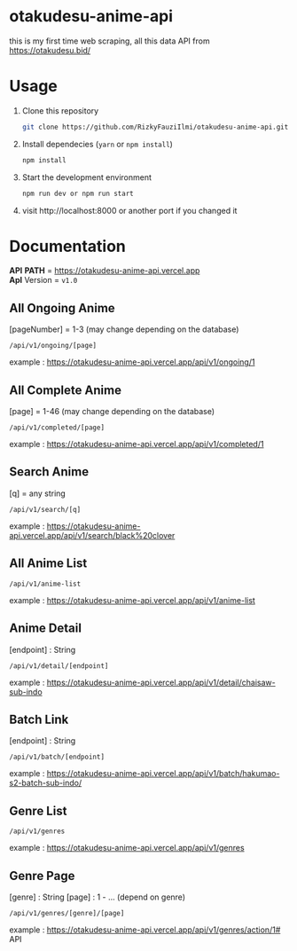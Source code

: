 # otakudesu-anime-api
this is my first time web scraping, all this data API from https://otakudesu.bid/

# Usage
1. Clone this repository
    ```bash
    git clone https://github.com/RizkyFauziIlmi/otakudesu-anime-api.git
    ```
2. Install dependecies (`yarn` or `npm install`)
    ```bash
    npm install
    ```
3. Start the development environment
    ```bash
    npm run dev or npm run start
    ```
4. visit http://localhost:8000 or another port if you changed it

# Documentation
__API__ __PATH__ = https://otakudesu-anime-api.vercel.app
</br>__ApI__ Version = `v1.0`

## All Ongoing Anime
[pageNumber] = 1-3 (may change depending on the database)
```
/api/v1/ongoing/[page]
```
example : https://otakudesu-anime-api.vercel.app/api/v1/ongoing/1

## All Complete Anime
[page] = 1-46 (may change depending on the database)
```
/api/v1/completed/[page]
```
example : https://otakudesu-anime-api.vercel.app/api/v1/completed/1

## Search Anime
[q] = any string
```
/api/v1/search/[q]
```
example : https://otakudesu-anime-api.vercel.app/api/v1/search/black%20clover

## All Anime List
```
/api/v1/anime-list
```
example : https://otakudesu-anime-api.vercel.app/api/v1/anime-list

## Anime Detail
[endpoint] : String
```
/api/v1/detail/[endpoint]
```
example : https://otakudesu-anime-api.vercel.app/api/v1/detail/chaisaw-sub-indo

## Batch Link
[endpoint] : String
```
/api/v1/batch/[endpoint]
```
example : https://otakudesu-anime-api.vercel.app/api/v1/batch/hakumao-s2-batch-sub-indo/

## Genre List
```
/api/v1/genres
```
example : https://otakudesu-anime-api.vercel.app/api/v1/genres

## Genre Page
[genre] : String
[page] : 1 - ... (depend on genre)
```
/api/v1/genres/[genre]/[page]
```
example : https://otakudesu-anime-api.vercel.app/api/v1/genres/action/1# API
